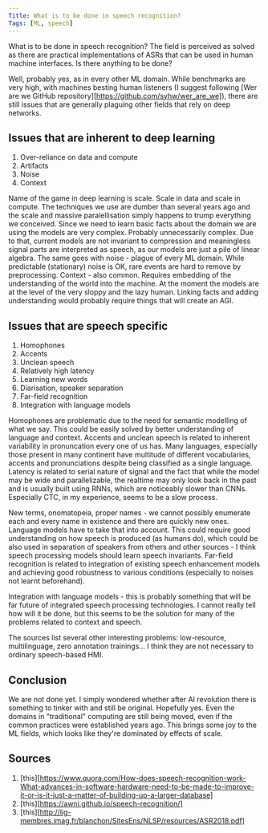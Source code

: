 ```yaml
---
Title: What is to be done in speech recognition?
Tags: [ML, speech]
---
```


What is to be done in speech recognition? The field is perceived as solved as there are practical
implementations of ASRs that can be used in human machine interfaces. Is there anything to be done?

Well, probably yes, as in every other ML domain. While benchmarks are very high, with machines
besting human listeners (I suggest following [Wer are we GitHub repository][https://github.com/syhw/wer_are_we]),
there are still issues that are generally plaguing other fields that rely on deep networks.

## Issues that are inherent to deep learning

1. Over-reliance on data and compute
2. Artifacts
3. Noise
4. Context

Name of the game in deep learning is scale. Scale in data and scale in compute. The techniques we use are dumber
than several years ago and the scale and massive paralellisation simply happens to trump everything we conceived.
Since we need to learn basic facts about the domain we are using the models are very complex. Probably unnecessarily complex.
Due to that, current models are not invariant to compression and meaningless signal parts are interpreted as speech,
as our models are just a pile of linear algebra. The same goes with noise - plague of every ML domain.
While predictable (stationary) noise is OK, rare events are hard to remove by preprocessing.
Context - also common. Requires embedding of the understanding of the world into the machine. At the moment
the models are at the level of the very sloppy and the lazy human. Linking facts and adding understanding
would probably require things that will create an AGI.

## Issues that are speech specific

1. Homophones
2. Accents
3. Unclean speech
4. Relatively high latency
5. Learning new words
6. Diarisation, speaker separation
7. Far-field recognition
8. Integration with language models

Homophones are problematic due to the need for semantic modelling of what we say. This could be easily
solved by better understanding of language and context. Accents and unclean speech is related to 
inherent variability in pronuncation every one of us has. Many languages, especially those present
in many continent have multitude of different vocabularies, accents and pronunciations despite
being classified as a single language. Latency is related to serial nature of signal and the fact
that while the model may be wide and parallelizable, the realtime may only look back in the past
and is usually built using RNNs, which are noticeably slower than CNNs. Especially CTC, in my experience,
seems to be a slow process. 

New terms, onomatopeia, proper names - we cannot possibly enumerate each and every name in existence and
there are quickly new ones. Language models have to take that into account. This could require good
understanding on how speech is produced (as humans do), which could be also used in separation of speakers
from others and other sources - I think speech processing models should learn speech invariants.
Far-field recognition is related to integration of existing speech enhancement models and achieving
good robustness to various conditions (especially to noises not learnt beforehand).

Integration with language models - this is probably something that will be far future of integrated
speech processing technologies. I cannot really tell how will it be done, but this seems to be the solution
for many of the problems related to context and speech.

The sources list several other interesting problems: low-resource, multilinguage, zero annotation trainings...
I think they are not necessary to ordinary speech-based HMI.

## Conclusion

We are not done yet. I simply wondered whether after AI revolution there is something to tinker with and still
be original. Hopefully yes. Even the domains in "traditional" computing are still being moved, even if the 
common practices were established years ago. This brings some joy to the ML fields, which looks like they're
dominated by effects of scale.

## Sources

1. [this][https://www.quora.com/How-does-speech-recognition-work-What-advances-in-software-hardware-need-to-be-made-to-improve-it-or-is-it-just-a-matter-of-building-up-a-larger-database]
2. [this][https://awni.github.io/speech-recognition/]
3. [this][http://lig-membres.imag.fr/blanchon/SitesEns/NLSP/resources/ASR2018.pdf]